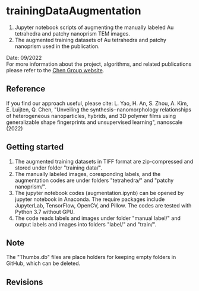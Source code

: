 # trainingDataAugmentation
1. Jupyter notebook scripts of augmenting the manually labeled Au tetrahedra and patchy nanoprism TEM images.  
2. The augmented training datasets of Au tetrahedra and patchy nanoprism used in the publication.   

Date: 09/2022   
For more information about the project, algorithms, and related publications please refer to the [Chen Group website](https://chenlab.matse.illinois.edu/).

Reference
---------------
If you find our approach useful, please cite: L. Yao, H. An, S. Zhou, A. Kim, E. Luijten, Q. Chen, "Unveiling the synthesis‒nanomorphology relationships of heterogeneous nanoparticles, hybrids, and 3D polymer films using generalizable shape fingerprints and unsupervised learning", nanoscale (2022)

Getting started
---------------
1. The augmented training datasets in TIFF format are zip-compressed and stored under folder "training data/".  
2. The manually labeled images, coresponding labels, and the augmentation codes are under folders "tetrahedra/" and "patchy nanoprism/".  
3. The jupyter notebook codes (augmentation.ipynb) can be opened by jupyter notebook in Anaconda. The require packages include JupyterLab, TensorFlow, OpenCV, and Pillow. The codes are tested with Python 3.7 without GPU.  
4. The code reads labels and images under folder "manual label/" and output labels and images into folders "label/" and "train/".  

Note
---------------
The "Thumbs.db" files are place holders for keeping empty folders in GitHub, which can be deleted.

Revisions
---------------

